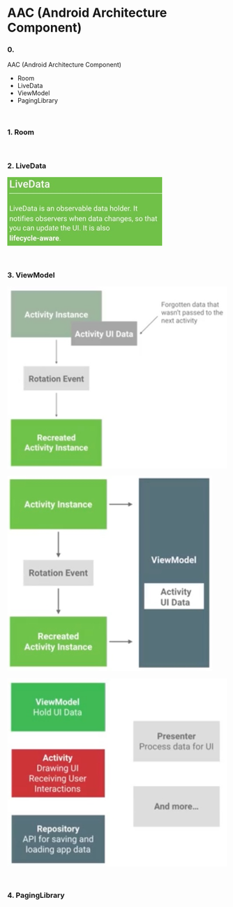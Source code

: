 # AAC (Android Architecture Component)
### 0. 
AAC (Android Architecture Component)

- Room
- LiveData
- ViewModel
- PagingLibrary

<br>

### 1. Room

<br>

### 2. LiveData

![live_data](https://github.com/JUWON-KEVIN-LEE/kotlin-study/blob/master/AAC/images/live_data.png)

<br>

### 3. ViewModel

![problem](https://github.com/JUWON-KEVIN-LEE/kotlin-study/blob/master/AAC/images/problem.png)

![solution](https://github.com/JUWON-KEVIN-LEE/kotlin-study/blob/master/AAC/images/solution_view_model.png)

![result](https://github.com/JUWON-KEVIN-LEE/kotlin-study/blob/master/AAC/images/result_view_model.png)

<br>

### 4. PagingLibrary